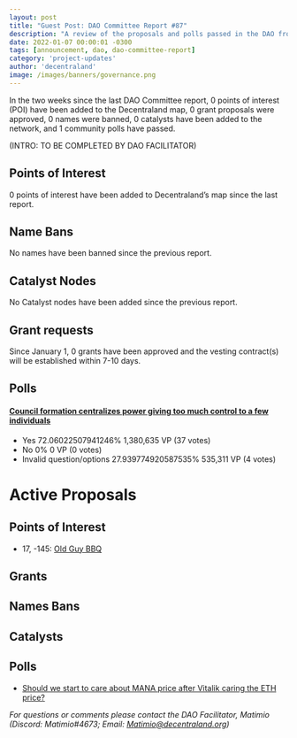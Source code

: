 ```yaml
---
layout: post
title: "Guest Post: DAO Committee Report #87"
description: "A review of the proposals and polls passed in the DAO from January 1 through January 15".
date: 2022-01-07 00:00:01 -0300
tags: [announcement, dao, dao-committee-report]
category: 'project-updates'
author: 'decentraland'
image: /images/banners/governance.png
---
```


In the two weeks since the last DAO Committee report, 0 points of interest (POI) have been added to the Decentraland map, 0 grant proposals were approved, 0 names were banned, 0 catalysts have been added to the network, and 1 community polls have passed.

(INTRO: TO BE COMPLETED BY DAO FACILITATOR)

## Points of Interest
0 points of interest have been added to Decentraland’s map since the last report.


## Name Bans

No names have been banned since the previous report.

## Catalyst Nodes
No Catalyst nodes have been added since the previous report.


## Grant requests
Since January 1, 0 grants have been approved and the vesting contract(s) will be established within 7-10 days.


## Polls

#### [Council formation centralizes power giving too much control to a few individuals](https://governance.decentraland.org/proposal/?id=1d145efc-06f8-4469-8d64-af06ffbb6d52)

* Yes  72.06022507941246% 1,380,635 VP (37 votes)
* No 0% 0 VP (0 votes)
* Invalid question/options 27.939774920587535% 535,311 VP (4 votes)



# Active Proposals

## Points of Interest

* 17, -145: [Old Guy BBQ](https://governance.decentraland.org/proposal/?id=29dd1c00-4dd3-4da8-b5cc-12324168e685)

## Grants


## Names Bans


## Catalysts


## Polls

* [Should we start to care about MANA price after Vitalik caring the ETH price? ](https://governance.decentraland.org/proposal/?id=c416616c-a42b-4ce1-8bb3-e0000c3823a9)

*For questions or comments please contact the DAO Facilitator, Matimio (Discord: Matimio#4673; Email: [Matimio@decentraland.org](mailto:Matimio@decentraland.org))*